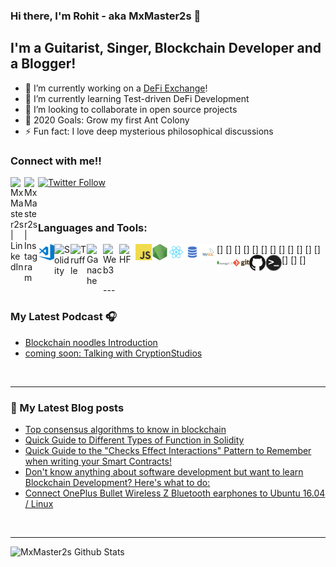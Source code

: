 ### Hi there, I'm Rohit - aka MxMaster2s 👋

## I'm a Guitarist, Singer, Blockchain Developer and a Blogger!

- 🔭 I’m currently working on a [DeFi Exchange][DefiRepo]!
- 🌱 I’m currently learning Test-driven DeFi Development
- 👯 I’m looking to collaborate in open source projects 
- 🥅 2020 Goals: Grow my first Ant Colony
- ⚡ Fun fact: I love deep mysterious philosophical discussions 

### Connect with me!! 

[![Twitter Follow](https://img.shields.io/twitter/follow/MXmaster2s?label=MxMaster2s&style=social)](https://twitter.com/MXmaster2s)
[<img align="left" alt="MxMaster2s | LinkedIn" width="22px" src="https://cdn.jsdelivr.net/npm/simple-icons@v3/icons/linkedin.svg" />][linkedin]
[<img align="left" alt="MxMaster2s | Instagram" width="22px" src="https://cdn.jsdelivr.net/npm/simple-icons@v3/icons/instagram.svg" />][instagram]

<br />

### Languages and Tools:

[<img align="left" alt="Visual Studio Code" width="26px" src="https://raw.githubusercontent.com/github/explore/80688e429a7d4ef2fca1e82350fe8e3517d3494d/topics/visual-studio-code/visual-studio-code.png" />]
[<img align="left" alt="Solidity" width="26px" src="https://sixpl.com/wp-content/uploads/2018/05/solidity-1520540026519.png" />]
[<img align="left" alt="Truffle" width="26px" src="https://avatars3.githubusercontent.com/u/22205159?s=280&v=4" />]
[<img align="left" alt="Ganache" width="26px" src="https://www.trufflesuite.com/img/ganache-logo-dark.svg" />]
[<img align="left" alt="Web3" width="26px" src="https://www.web3.lk/images/logos/web3.png" />]
[<img align="left" alt="HF" width="26px" src="https://www.hyperledger.org/wp-content/uploads/2018/10/Hyperledger-Fabric.png" />]
[<img align="left" alt="JavaScript" width="26px" src="https://raw.githubusercontent.com/github/explore/80688e429a7d4ef2fca1e82350fe8e3517d3494d/topics/javascript/javascript.png" />]
[<img align="left" alt="Node.js" width="26px" src="https://raw.githubusercontent.com/github/explore/80688e429a7d4ef2fca1e82350fe8e3517d3494d/topics/nodejs/nodejs.png" />]
[<img align="left" alt="React" width="26px" src="https://raw.githubusercontent.com/github/explore/80688e429a7d4ef2fca1e82350fe8e3517d3494d/topics/react/react.png" />]
[<img align="left" alt="SQL" width="26px" src="https://raw.githubusercontent.com/github/explore/80688e429a7d4ef2fca1e82350fe8e3517d3494d/topics/sql/sql.png" />]
[<img align="left" alt="MySQL" width="26px" src="https://raw.githubusercontent.com/github/explore/80688e429a7d4ef2fca1e82350fe8e3517d3494d/topics/mysql/mysql.png" />]
[<img align="left" alt="MongoDB" width="26px" src="https://raw.githubusercontent.com/github/explore/80688e429a7d4ef2fca1e82350fe8e3517d3494d/topics/mongodb/mongodb.png" />]
[<img align="left" alt="Git" width="26px" src="https://raw.githubusercontent.com/github/explore/80688e429a7d4ef2fca1e82350fe8e3517d3494d/topics/git/git.png" />]
[<img align="left" alt="GitHub" width="26px" src="https://raw.githubusercontent.com/github/explore/78df643247d429f6cc873026c0622819ad797942/topics/github/github.png" />]
[<img align="left" alt="Terminal" width="26px" src="https://raw.githubusercontent.com/github/explore/80688e429a7d4ef2fca1e82350fe8e3517d3494d/topics/terminal/terminal.png" />]

<br />
---

### My Latest Podcast 🎧
- [Blockchain noodles Introduction](https://soundcloud.com/blockchain-noodles)
- [coming soon: Talking with CryptionStudios]()

<br />

---

### 🥅 My Latest Blog posts
<!-- BLOG-POST-LIST:START -->
- [Top consensus algorithms to know in blockchain](https://dev.to/mxmaster2s/top-consensus-algorithms-to-know-in-blockchain-5bf8)
- [Quick Guide to Different Types of Function in Solidity](https://dev.to/mxmaster2s/quick-guide-to-different-types-of-function-in-solidity-1i43)
- [Quick Guide to the "Checks Effect Interactions" Pattern to Remember when writing your Smart Contracts!](https://dev.to/mxmaster2s/quick-guide-to-the-checks-effect-interactions-pattern-to-remember-when-writing-your-smart-contracts-gfk)
- [Don't know anything about software development but want to learn Blockchain Development? Here's what to do:](https://dev.to/mxmaster2s/don-t-know-anything-about-software-development-but-want-to-learn-blockchain-development-here-s-what-to-do-2gfm)
- [Connect OnePlus Bullet Wireless Z Bluetooth earphones to Ubuntu 16.04 / Linux](https://dev.to/mxmaster2s/connect-oneplus-bullet-wireless-z-bluetooth-earphones-to-ubuntu-16-04-linux-4dgp)
<!-- BLOG-POST-LIST:END -->
<br />

---

  <img align="left" alt="MxMaster2s Github Stats" src="https://github-readme-stats.MxMaster2s.vercel.app/api?username=MXmaster2s&show_icons=true&hide_border=true" />

[instagram]: https://www.instagram.com/rohit.kundliwal/
[linkedin]: https://www.linkedin.com/in/rohitkundliwal/M
[DefiRepo]: https://github.com/MXmaster2s/DeFi_Exchange

